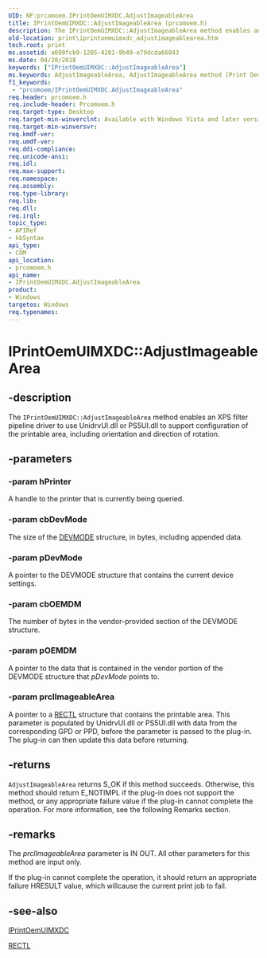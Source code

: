 ```yaml
---
UID: NF:prcomoem.IPrintOemUIMXDC.AdjustImageableArea
title: IPrintOemUIMXDC::AdjustImageableArea (prcomoem.h)
description: The IPrintOemUIMXDC::AdjustImageableArea method enables an XPS filter pipeline driver to use UnidrvUI.dll or PS5UI.dll to support configuration of the printable area, including orientation and direction of rotation.
old-location: print\iprintoemuimxdc_adjustimageablearea.htm
tech.root: print
ms.assetid: a698fcb9-1285-4201-9b49-e79dcda66043
ms.date: 04/20/2018
keywords: ["IPrintOemUIMXDC::AdjustImageableArea"]
ms.keywords: AdjustImageableArea, AdjustImageableArea method [Print Devices], AdjustImageableArea method [Print Devices],IPrintOemUIMXDC interface, IPrintOemUIMXDC interface [Print Devices],AdjustImageableArea method, IPrintOemUIMXDC.AdjustImageableArea, IPrintOemUIMXDC::AdjustImageableArea, prcomoem/IPrintOemUIMXDC::AdjustImageableArea, print.iprintoemuimxdc_adjustimageablearea, print_unidrv-pscript_ui_c6e35081-e9d3-4d55-85be-e0d5b48bc39c.xml
f1_keywords:
 - "prcomoem/IPrintOemUIMXDC.AdjustImageableArea"
req.header: prcomoem.h
req.include-header: Prcomoem.h
req.target-type: Desktop
req.target-min-winverclnt: Available with Windows Vista and later versions of Unidrvui.dll and Ps5ui.dll, which are redistributable. This method is also available for XPSDrv drivers in Microsoft Windows XP if you have installed the XPS Essentials Pack.
req.target-min-winversvr: 
req.kmdf-ver: 
req.umdf-ver: 
req.ddi-compliance: 
req.unicode-ansi: 
req.idl: 
req.max-support: 
req.namespace: 
req.assembly: 
req.type-library: 
req.lib: 
req.dll: 
req.irql: 
topic_type:
- APIRef
- kbSyntax
api_type:
- COM
api_location:
- prcomoem.h
api_name:
- IPrintOemUIMXDC.AdjustImageableArea
product:
- Windows
targetos: Windows
req.typenames: 
---
```


# IPrintOemUIMXDC::AdjustImageableArea


## -description


The <code>IPrintOemUIMXDC::AdjustImageableArea</code> method enables an XPS filter pipeline driver to use UnidrvUI.dll or PS5UI.dll to support configuration of the printable area, including orientation and direction of rotation.


## -parameters




### -param hPrinter

A handle to the printer that is currently being queried.


### -param cbDevMode

The size of the <a href="https://docs.microsoft.com/windows/desktop/api/wingdi/ns-wingdi-_devicemodew">DEVMODE</a> structure, in bytes, including appended data.


### -param pDevMode

A pointer to the DEVMODE structure that contains the current device settings.


### -param cbOEMDM

The number of bytes in the vendor-provided section of the DEVMODE structure.


### -param pOEMDM

A pointer to the data that is contained in the vendor portion of the DEVMODE structure that <i>pDevMode</i> points to.


### -param prclImageableArea

A pointer to a <a href="https://docs.microsoft.com/windows/win32/api/windef/ns-windef-rectl">RECTL</a> structure that contains the printable area. This parameter is populated by UnidrvUI.dll or PS5UI.dll with data from the corresponding GPD or PPD, before the parameter is passed to the plug-in. The plug-in can then update this data before returning. 


## -returns



<code>AdjustImageableArea</code> returns S_OK if this method succeeds. Otherwise, this method should return E_NOTIMPL if the plug-in does not support the method, or any appropriate failure value if the plug-in cannot complete the operation. For more information, see the following Remarks section.




## -remarks



The <i>prclImageableArea</i> parameter is IN OUT. All other parameters for this method are input only.

If the plug-in cannot complete the operation, it should return an appropriate failure HRESULT value, which willcause the current print job to fail.




## -see-also




<a href="https://docs.microsoft.com/windows-hardware/drivers/ddi/prcomoem/nn-prcomoem-iprintoemuimxdc">IPrintOemUIMXDC</a>



<a href="https://docs.microsoft.com/windows/win32/api/windef/ns-windef-rectl">RECTL</a>
 

 

